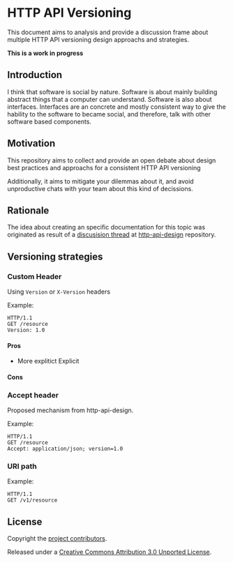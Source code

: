 # HTTP API Versioning

This document aims to analysis and provide a discussion frame about multiple HTTP API versioning design approachs and strategies.

**This is a work in progress**

## Introduction

I think that software is social by nature. Software is about mainly building abstract things that a computer can understand. Software is also about interfaces. Interfaces are an concrete and mostly consistent way to give the hability to the software to became social, and therefore, talk with other software based components.

## Motivation

This repository aims to collect and provide an open debate 
about design best practices and approachs for a consistent HTTP API versioning

Additionally, it aims to mitigate your dilemmas about it, and avoid unproductive 
chats with your team about this kind of decissions.

## Rationale

The idea about creating an specific documentation for this topic was originated as result of a [discusision thread](https://github.com/interagent/http-api-design/issues/8) at [http-api-design](https://github.com/interagent/http-api-design) repository.

## Versioning strategies

### Custom Header

Using `Version` or `X-Version` headers

Example:
```
HTTP/1.1
GET /resource
Version: 1.0
```

#### Pros

- More explitict Explicit

#### Cons

### Accept header

Proposed mechanism from http-api-design.

Example:
```
HTTP/1.1
GET /resource
Accept: application/json; version=1.0
```

### URI path

Example:
```
HTTP/1.1
GET /v1/resource
```

## License

Copyright the [project contributors](CONTRIBUTORS.md).

Released under a [Creative Commons Attribution 3.0 Unported License](http://creativecommons.org/licenses/by/3.0/).
